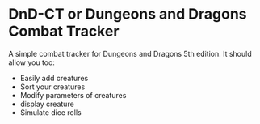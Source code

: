 # DnD-CT or Dungeons and Dragons Combat Tracker
A simple combat tracker for Dungeons and Dragons 5th edition.
It should allow you too:
- Easily add creatures
- Sort your creatures
- Modify parameters of creatures
- display creature
- Simulate dice rolls

